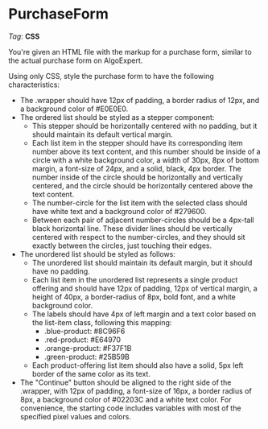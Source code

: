 # PurchaseForm

_Tag_: **CSS**

You're given an HTML file with the markup for a purchase form, similar to the actual purchase form on AlgoExpert.

Using only CSS, style the purchase form to have the following characteristics:

- The .wrapper should have 12px of padding, a border radius of 12px, and a background color of #E0E0E0.
- The ordered list should be styled as a stepper component:
  - This stepper should be horizontally centered with no padding, but it should maintain its default vertical margin.
  - Each list item in the stepper should have its corresponding item number above its text content, and this number should be inside of a circle with a white background color, a width of 30px, 8px of bottom margin, a font-size of 24px, and a solid, black, 4px border. The number inside of the circle should be horizontally and vertically centered, and the circle should be horizontally centered above the text content.
  - The number-circle for the list item with the selected class should have white text and a background color of #279600.
  - Between each pair of adjacent number-circles should be a 4px-tall black horizontal line. These divider lines should be vertically centered with respect to the number-circles, and they should sit exactly between the circles, just touching their edges.
- The unordered list should be styled as follows:
  - The unordered list should maintain its default margin, but it should have no padding.
  - Each list item in the unordered list represents a single product offering and should have 12px of padding, 12px of vertical margin, a height of 40px, a border-radius of 8px, bold font, and a white background color.
  - The labels should have 4px of left margin and a text color based on the list-item class, following this mapping:
    - .blue-product: #8C96F6
    - .red-product: #E64970
    - .orange-product: #F37F1B
    - .green-product: #25B59B
  - Each product-offering list item should also have a solid, 5px left border of the same color as its text.
- The "Continue" button should be aligned to the right side of the .wrapper, with 12px of padding, a font-size of 16px, a border radius of 8px, a background color of #02203C and a white text color. For convenience, the starting code includes variables with most of the specified pixel values and colors.
